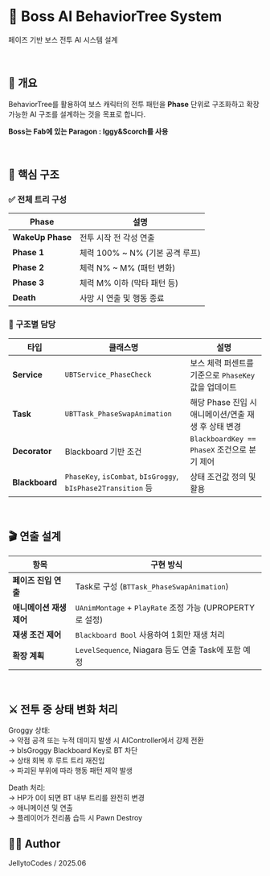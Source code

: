 # 🦖 Boss AI BehaviorTree System
페이즈 기반 보스 전투 AI 시스템 설계

<br>

## 🧠 개요
BehaviorTree를 활용하여 보스 캐릭터의 전투 패턴을 **Phase** 단위로 구조화하고 확장 가능한 AI 구조를 설계하는 것을 목표로 합니다.

**Boss는 Fab에 있는 Paragon : Iggy&Scorch를 사용**

<br>

## 🔧 핵심 구조

### ✅ 전체 트리 구성

| Phase            | 설명                       |
| ---------------- | ------------------------ |
| **WakeUp Phase** | 전투 시작 전 각성 연출            |
| **Phase 1**      | 체력 100% \~ N% (기본 공격 루프) |
| **Phase 2**      | 체력 N% \~ M% (패턴 변화)      |
| **Phase 3**      | 체력 M% 이하 (막타 패턴 등)       |
| **Death**        | 사망 시 연출 및 행동 종료          |

### 🧩 구조별 담당

| 타입             | 클래스명                                                         | 설명                                   |
| -------------- | ------------------------------------------------------------ | ------------------------------------ |
| **Service**    | `UBTService_PhaseCheck`                                      | 보스 체력 퍼센트를 기준으로 `PhaseKey` 값을 업데이트   |
| **Task**       | `UBTTask_PhaseSwapAnimation`                                 | 해당 Phase 진입 시 애니메이션/연출 재생 후 상태 변경    |
| **Decorator**  | Blackboard 기반 조건                                             | `BlackboardKey == PhaseX` 조건으로 분기 제어 |
| **Blackboard** | `PhaseKey`, `isCombat`, `bIsGroggy`, `bIsPhase2Transition` 등 | 상태 조건값 정의 및 활용                       |

<br>

## 🎬 연출 설계

| 항목              | 구현 방식                                             |
| --------------- | ------------------------------------------------- |
| **페이즈 진입 연출**   | Task로 구성 (`BTTask_PhaseSwapAnimation`)            |
| **애니메이션 재생 제어** | `UAnimMontage` + `PlayRate` 조정 가능 (UPROPERTY로 설정) |
| **재생 조건 제어**    | `Blackboard Bool` 사용하여 1회만 재생 처리                  |
| **확장 계획**       | `LevelSequence`, Niagara 등도 연출 Task에 포함 예정        |

<br>

## ⚔️ 전투 중 상태 변화 처리

Groggy 상태:  
→ 약점 공격 또는 누적 데미지 발생 시 AIController에서 강제 전환  
→ bIsGroggy Blackboard Key로 BT 차단  
→ 상태 회복 후 루트 트리 재진입  
→ 파괴된 부위에 따라 행동 패턴 제약 발생
  
Death 처리:  
→ HP가 0이 되면 BT 내부 트리를 완전히 변경  
→ 애니메이션 및 연출  
→ 플레이어가 전리품 습득 시 Pawn Destroy  

## 🧑‍💻 Author  
JellytoCodes / 2025.06  

